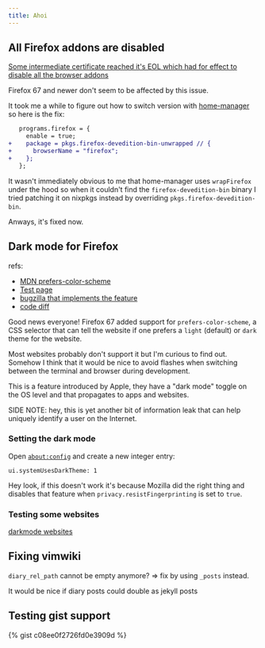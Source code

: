 ```yaml
---
title: Ahoi
---
```


## All Firefox addons are disabled

[Some intermediate certificate reached it's EOL which had for effect to disable
all the browser addons](https://bugzilla.mozilla.org/show_bug.cgi?id=1548973)

Firefox 67 and newer don't seem to be affected by this issue.

It took me a while to figure out how to switch version with [home-manager][]
so here is the fix:

```diff
   programs.firefox = {
     enable = true;
+    package = pkgs.firefox-devedition-bin-unwrapped // {
+      browserName = "firefox";
+    };
   };
```

It wasn't immediately obvious to me that home-manager uses `wrapFirefox` under
the hood so when it couldn't find the `firefox-devedition-bin` binary I tried
patching it on nixpkgs instead by overriding `pkgs.firefox-devedition-bin`.

Anways, it's fixed now.

## Dark mode for Firefox

refs:
* [MDN prefers-color-scheme](https://developer.mozilla.org/en-US/docs/Web/CSS/@media/prefers-color-scheme)
* [Test page](https://davidwalsh.name/demo/prefers-color-scheme.php)
* [bugzilla that implements the feature](https://bugzilla.mozilla.org/show_bug.cgi?id=1494034#c7)
* [code diff](https://hg.mozilla.org/integration/mozilla-inbound/rev/4739353088fc)

Good news everyone! Firefox 67 added support for `prefers-color-scheme`, a CSS
selector that can tell the website if one prefers a `light` (default) or
`dark` theme for the website.

Most websites probably don't support it but I'm curious to find out. Somehow I
think that it would be nice to avoid flashes when switching between the
terminal and browser during development.

This is a feature introduced by Apple, they have a "dark mode" toggle on the
OS level and that propagates to apps and websites.

SIDE NOTE: hey, this is yet another bit of information leak that can help
uniquely identify a user on the Internet.

### Setting the dark mode

Open [`about:config`](about:config) and create a new integer entry:

```
ui.systemUsesDarkTheme: 1
```

Hey look, if this doesn't work it's because Mozilla did the right thing
and disables that feature when `privacy.resistFingerprinting` is set to
`true`.

### Testing some websites

[darkmode websites](/darkmode-websites.md)

## Fixing vimwiki

`diary_rel_path` cannot be empty anymore? => fix by using `_posts` instead.

It would be nice if diary posts could double as jekyll posts

[home-manager]: https://github.com/rycee/home-manager

## Testing gist support

{% gist c08ee0f2726fd0e3909d %}

